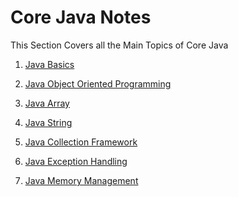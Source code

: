 # Core Java Notes

This Section Covers all the Main Topics of Core Java

1. <a href="https://github.com/NilayPawale/Core-Java/blob/main/Notes/Notes/Java%20Basics/README.md">Java Basics</a>

2. <a href="">Java Object Oriented Programming</a>

3. <a href="">Java Array</a>

4. <a href="">Java String</a>

5. <a href="">Java Collection Framework</a>

6. <a href="">Java Exception Handling</a>

7. <a href="">Java Memory Management</a>
